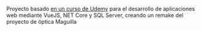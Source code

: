 Proyecto basado [en un curso de Udemy](https://www.udemy.com/course/desarrolla-sistemas-web-asp-net-core-sql-server-vuejs-vuetify/) para el desarrollo de aplicaciones web mediante VueJS, NET Core y SQL Server, creando un remake del proyecto de öptica Maguilla
